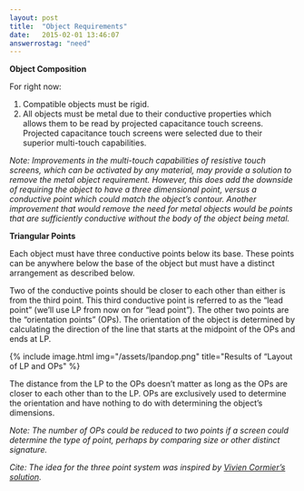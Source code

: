 ```yaml
---
layout: post
title:  "Object Requirements"
date:   2015-02-01 13:46:07
answerrostag: "need"
---
```


**Object Composition**

For right now:

1. Compatible objects must be rigid.
2. All objects must be metal due to their conductive properties which allows them to be read by projected capacitance touch screens.  Projected capacitance touch screens were selected due to their superior multi-touch capabilities.

*Note: Improvements in the multi-touch capabilities of resistive touch screens, which can be activated by any material, may provide a solution to remove the metal object requirement.  However, this does add the downside of requiring the object to have a three dimensional point, versus a conductive point which could match the object’s contour. Another improvement that would remove the need for metal objects would be points that are sufficiently conductive without the body of the object being metal.*

**Triangular Points**

Each object must have three conductive points below its base. These points can be anywhere below the base of the object but must have a distinct arrangement as described below.

Two of the conductive points should be closer to each other than either is from the third point. This third conductive point is referred to as the “lead point” (we’ll use LP from now on for “lead point”).  The other two points are the “orientation points” (OPs). The orientation of the object is determined by calculating the direction of the line that starts at the midpoint of the OPs and ends at LP.

{% include image.html img="/assets/lpandop.png" title="Results of “Layout of LP and OPs" %}

The distance from the LP to the OPs doesn’t matter as long as the OPs are closer to each other than to the LP. OPs are exclusively used to determine the orientation and have nothing to do with determining the object’s dimensions.

*Note: The number of OPs could be reduced to two points if a screen could determine the type of point, perhaps by comparing size or other distinct signature.*


*Cite: The idea for the three point system was inspired by [Vivien Cormier’s solution](https://github.com/VivienCormier/IOSTangibleDetector).*
